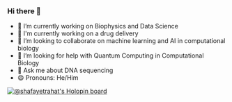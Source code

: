 ### Hi there 👋

- 🔭 I’m currently working on Biophysics and Data Science
- 🌱 I'm currently working on a drug delivery
- 👯 I’m looking to collaborate on machine learning and AI in computational biology 
- 🤔 I’m looking for help with Quantum Computing in Computational Biology
- 💬 Ask me about DNA sequencing
- 😄 Pronouns: He/Him 

[![@shafayetrahat's Holopin board](https://holopin.me/shafayetrahat)](https://holopin.io/@shafayetrahat)

<!--
**shafayetrahat/shafayetrahat** is a ✨ _special_ ✨ repository because its `README.md` (this file) appears on your GitHub profile.

Here are some ideas to get you started:
